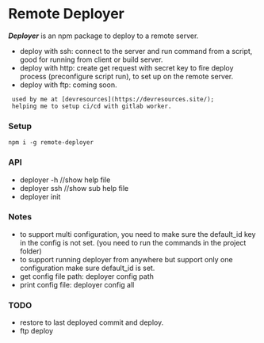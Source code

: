 # Remote Deployer

***Deployer*** is an npm package to deploy to a remote server.

- deploy with ssh: connect to the server and run command from a script, good for running from client or build server.
- deploy with http: create get request with secret key to fire deploy process (preconfigure script run), to set up on the remote server.
- deploy with ftp: coming soon.
```
 used by me at [devresources](https://devresources.site/);
 helping me to setup ci/cd with gitlab worker.
```

### Setup

```
npm i -g remote-deployer
```

### API

- deployer -h //show help file
- deployer ssh //show sub help file
- deployer init

### Notes

- to support multi configuration, you need to make sure the default_id key in the config is not set. (you need to run the commands in the project folder)
- to support running deployer from anywhere but support only one configuration make sure default_id is set.
- get config file path: deployer config path
- print config file: deployer config all

### TODO

- restore to last deployed commit and deploy.
- ftp deploy
